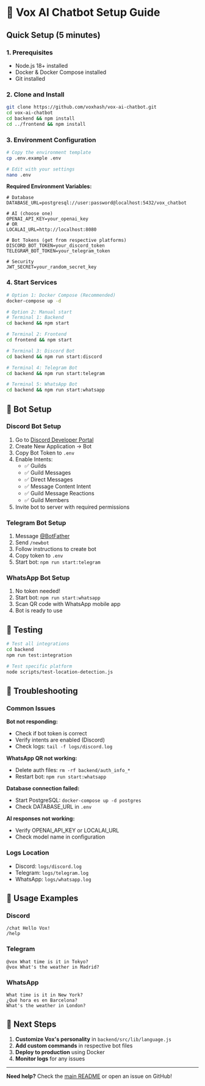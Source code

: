 # 🚀 Vox AI Chatbot Setup Guide

## Quick Setup (5 minutes)

### 1. Prerequisites
- Node.js 18+ installed
- Docker & Docker Compose installed
- Git installed

### 2. Clone and Install
```bash
git clone https://github.com/voxhash/vox-ai-chatbot.git
cd vox-ai-chatbot
cd backend && npm install
cd ../frontend && npm install
```

### 3. Environment Configuration
```bash
# Copy the environment template
cp .env.example .env

# Edit with your settings
nano .env
```

**Required Environment Variables:**
```env
# Database
DATABASE_URL=postgresql://user:password@localhost:5432/vox_chatbot

# AI (choose one)
OPENAI_API_KEY=your_openai_key
# OR
LOCALAI_URL=http://localhost:8080

# Bot Tokens (get from respective platforms)
DISCORD_BOT_TOKEN=your_discord_token
TELEGRAM_BOT_TOKEN=your_telegram_token

# Security
JWT_SECRET=your_random_secret_key
```

### 4. Start Services
```bash
# Option 1: Docker Compose (Recommended)
docker-compose up -d

# Option 2: Manual start
# Terminal 1: Backend
cd backend && npm start

# Terminal 2: Frontend  
cd frontend && npm start

# Terminal 3: Discord Bot
cd backend && npm run start:discord

# Terminal 4: Telegram Bot
cd backend && npm run start:telegram

# Terminal 5: WhatsApp Bot
cd backend && npm run start:whatsapp
```

## 🤖 Bot Setup

### Discord Bot Setup
1. Go to [Discord Developer Portal](https://discord.com/developers/applications)
2. Create New Application → Bot
3. Copy Bot Token to `.env`
4. Enable Intents:
   - ✅ Guilds
   - ✅ Guild Messages  
   - ✅ Direct Messages
   - ✅ Message Content Intent
   - ✅ Guild Message Reactions
   - ✅ Guild Members
5. Invite bot to server with required permissions

### Telegram Bot Setup
1. Message [@BotFather](https://t.me/botfather)
2. Send `/newbot`
3. Follow instructions to create bot
4. Copy token to `.env`
5. Start bot: `npm run start:telegram`

### WhatsApp Bot Setup
1. No token needed!
2. Start bot: `npm run start:whatsapp`
3. Scan QR code with WhatsApp mobile app
4. Bot is ready to use

## 🧪 Testing

```bash
# Test all integrations
cd backend
npm run test:integration

# Test specific platform
node scripts/test-location-detection.js
```

## 🔧 Troubleshooting

### Common Issues

**Bot not responding:**
- Check if bot token is correct
- Verify intents are enabled (Discord)
- Check logs: `tail -f logs/discord.log`

**WhatsApp QR not working:**
- Delete auth files: `rm -rf backend/auth_info_*`
- Restart bot: `npm run start:whatsapp`

**Database connection failed:**
- Start PostgreSQL: `docker-compose up -d postgres`
- Check DATABASE_URL in `.env`

**AI responses not working:**
- Verify OPENAI_API_KEY or LOCALAI_URL
- Check model name in configuration

### Logs Location
- Discord: `logs/discord.log`
- Telegram: `logs/telegram.log`  
- WhatsApp: `logs/whatsapp.log`

## 📱 Usage Examples

### Discord
```
/chat Hello Vox!
/help
```

### Telegram
```
@vox What time is it in Tokyo?
@vox What's the weather in Madrid?
```

### WhatsApp
```
What time is it in New York?
¿Qué hora es en Barcelona?
What's the weather in London?
```

## 🎯 Next Steps

1. **Customize Vox's personality** in `backend/src/lib/language.js`
2. **Add custom commands** in respective bot files
3. **Deploy to production** using Docker
4. **Monitor logs** for any issues

---

**Need help?** Check the [main README](README.md) or open an issue on GitHub!

